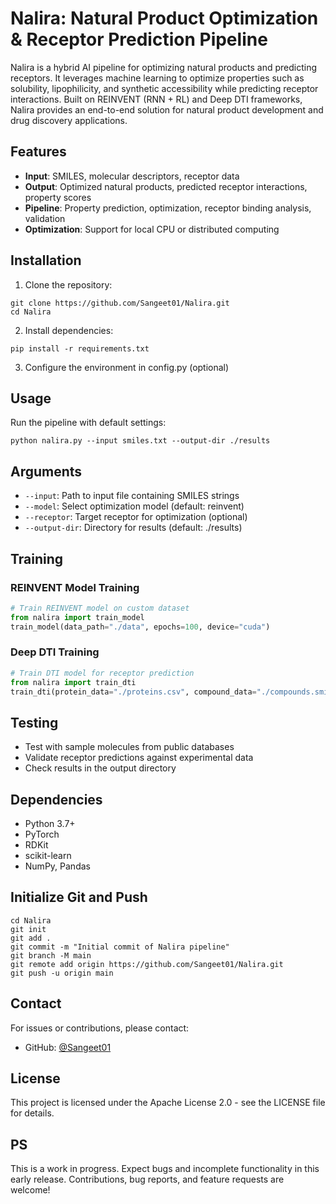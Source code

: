 # Nalira: Natural Product Optimization & Receptor Prediction Pipeline

Nalira is a hybrid AI pipeline for optimizing natural products and predicting receptors. It leverages machine learning to optimize properties such as solubility, lipophilicity, and synthetic accessibility while predicting receptor interactions. Built on REINVENT (RNN + RL) and Deep DTI frameworks, Nalira provides an end-to-end solution for natural product development and drug discovery applications.

## Features

- **Input**: SMILES, molecular descriptors, receptor data
- **Output**: Optimized natural products, predicted receptor interactions, property scores
- **Pipeline**: Property prediction, optimization, receptor binding analysis, validation
- **Optimization**: Support for local CPU or distributed computing

## Installation

1. Clone the repository:

```
git clone https://github.com/Sangeet01/Nalira.git
cd Nalira
```

2. Install dependencies:

```
pip install -r requirements.txt
```

3. Configure the environment in config.py (optional)

## Usage

Run the pipeline with default settings:

```
python nalira.py --input smiles.txt --output-dir ./results
```

## Arguments

- `--input`: Path to input file containing SMILES strings
- `--model`: Select optimization model (default: reinvent)
- `--receptor`: Target receptor for optimization (optional)
- `--output-dir`: Directory for results (default: ./results)

## Training

### REINVENT Model Training

```python
# Train REINVENT model on custom dataset
from nalira import train_model
train_model(data_path="./data", epochs=100, device="cuda")
```

### Deep DTI Training

```python
# Train DTI model for receptor prediction
from nalira import train_dti
train_dti(protein_data="./proteins.csv", compound_data="./compounds.smi")
```

## Testing

- Test with sample molecules from public databases
- Validate receptor predictions against experimental data
- Check results in the output directory

## Dependencies

- Python 3.7+
- PyTorch
- RDKit
- scikit-learn
- NumPy, Pandas

## Initialize Git and Push

```
cd Nalira
git init
git add .
git commit -m "Initial commit of Nalira pipeline"
git branch -M main
git remote add origin https://github.com/Sangeet01/Nalira.git
git push -u origin main
```

## Contact

For issues or contributions, please contact:
- GitHub: [@Sangeet01](https://github.com/Sangeet01)

## License

This project is licensed under the Apache License 2.0 - see the LICENSE file for details.

## PS

This is a work in progress. Expect bugs and incomplete functionality in this early release. Contributions, bug reports, and feature requests are welcome!